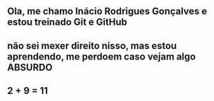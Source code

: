 ## Ola, me chamo Inácio Rodrigues Gonçalves e estou treinado Git e GitHub
## não sei mexer direito nisso, mas estou aprendendo, me perdoem caso vejam algo ABSURDO
## 2 + 9 = 11

<!--
**itsinacio/itsinacio** is a ✨ _special_ ✨ repository because its `README.md` (this file) appears on your GitHub profile.

Here are some ideas to get you started:

- 🔭 I’m currently working on ...
- 🌱 I’m currently learning ...
- 👯 I’m looking to collaborate on ...
- 🤔 I’m looking for help with ...
- 💬 Ask me about ...
- 📫 How to reach me: ...
- 😄 Pronouns: ...
- ⚡ Fun fact: ...
-->
